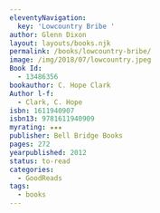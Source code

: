 ```yaml
---
eleventyNavigation:
  key: 'Lowcountry Bribe '
author: Glenn Dixon
layout: layouts/books.njk
permalink: /books/lowcountry-bribe/
image: /img/2018/07/lowcountry.jpeg
Book Id:
  - 13486356
bookauthor: C. Hope Clark
Author l-f:
  - Clark, C. Hope
isbn: 1611940907
isbn13: 9781611940909
myrating: ★★★
publisher: Bell Bridge Books
pages: 272
yearpublished: 2012
status: to-read
categories:
  - GoodReads
tags:
  - books
---
```

